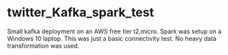 # twitter_Kafka_spark_test
Small kafka deployment on an AWS free tier t2.micro. Spark was setup on a Windows 10 laptop. This was just a basic connectivity test. No heavy data transformation was used.
